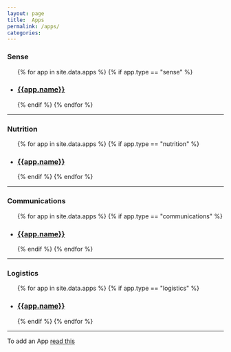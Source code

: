 ```yaml
---
layout: page
title:  Apps
permalink: /apps/
categories: 
---
```


### Sense

<ul>
  {% for app in site.data.apps %}
  {% if app.type == "sense" %}
  <li><h3><a href="{{app.path}}">{{app.name}}</a></h3></li>
  {% endif %}
  {% endfor %}
</ul>

---

### Nutrition

<ul>
  {% for app in site.data.apps %}
  {% if app.type == "nutrition" %}
  <li><h3><a href="{{app.path}}">{{app.name}}</a></h3></li>
  {% endif %}
  {% endfor %}
</ul>

---

### Communications

<ul>
  {% for app in site.data.apps %}
  {% if app.type == "communications" %}
  <li><h3><a href="{{app.path}}">{{app.name}}</a></h3></li>
  {% endif %}
  {% endfor %}
</ul>

---

### Logistics

<ul>
  {% for app in site.data.apps %}
  {% if app.type == "logistics" %}
  <li><h3><a href="{{app.path}}">{{app.name}}</a></h3></li>
  {% endif %}
  {% endfor %}
</ul>

---


To add an App [read this]({{site.url_repo}}#adding-items)
